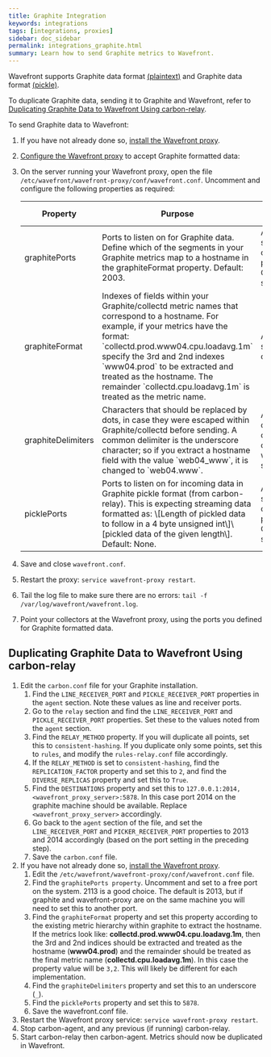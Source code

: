 ```yaml
---
title: Graphite Integration
keywords: integrations
tags: [integrations, proxies]
sidebar: doc_sidebar
permalink: integrations_graphite.html
summary: Learn how to send Graphite metrics to Wavefront.
---
```

Wavefront supports Graphite data format [\(plaintext\)](http://graphite.readthedocs.io/en/latest/feeding-carbon.html#the-plaintext-protocol) and Graphite data format [\(pickle\)](http://graphite.readthedocs.io/en/latest/feeding-carbon.html#the-pickle-protocol).

To duplicate Graphite data, sending it to Graphite and Wavefront, refer to [Duplicating Graphite Data to Wavefront Using carbon-relay](#duplicating).

To send Graphite data to Wavefront:

1. If you have not already done so, [install the Wavefront proxy](proxies_installing).
1. [Configure the Wavefront proxy](proxies_configuring) to accept Graphite formatted data:
1. On the server running your Wavefront proxy, open the file `/etc/wavefront/wavefront-proxy/conf/wavefront.conf`. Uncomment and configure the following properties as required:

    <tbody><table width="100%" id="configTable" class="display">
    <colgroup>
    <col width="40%"/>
    <col width="20%"/>
    <col width="20%"/>
    <col width="10%"/>
    <col width="10%"/>
    </colgroup>
    <thead>
    <tr>
    <th>Property</th>
    <th>Purpose</th>
    <th>Format</th>
    <th>Example</th>
    <th>Since Version</th>
    </tr>
    </thead>
    <tbody>
    <tr>
    <td>graphitePorts</td>
    <td>Ports to listen on for Graphite data. Define which of the segments in your Graphite metrics map to a hostname in the graphiteFormat property. Default: 2003.</td>
    <td>A comma-separated list of available port numbers. Can be a single port.</td>
    <td>2003<br/>
    2003,2004</td>
    <td></td>
    </tr>
    <tr>
    <td>graphiteFormat</td>
    <td markdown="span">Indexes of fields within your Graphite/collectd metric names that correspond to a hostname. For example, if your metrics have the format: `collectd.prod.www04.cpu.loadavg.1m` specify the 3rd and 2nd indexes `www04.prod` to be extracted and treated as the hostname. The remainder `collectd.cpu.loadavg.1m` is treated as the metric name.</td>
    <td>A comma-separated list of indexes.</td>
    <td>3,2<br/>
    4,2,5<br/>
    3</td>
    <td></td>
    </tr>
    <tr>
    <td>graphiteDelimiters</td>
    <td markdown="span">Characters that should be replaced by dots, in case they were escaped within Graphite/collectd before sending. A common delimiter is the underscore character; so if you extract a hostname field with the value `web04_www`, it is changed to `web04.www`.</td>
    <td>A concatenation of delimiter characters, without any separators.</td>
    <td>-</td>
    <td></td>
    </tr>
    <tr>
    <td>picklePorts</td>
    <td markdown="span">Ports to listen on for incoming data in Graphite pickle format (from carbon-relay). This is expecting streaming data formatted as: \[Length of pickled data to follow in a 4 byte unsigned int\]\[pickled data of the given length\]. Default: None.</td>
    <td>A comma-separated list of available port numbers. Can be a single port.</td>
    <td>picklePorts=5878</td>
    <td>3.20</td>
    </tr>
    </tbody>
    </table>

1. Save and close `wavefront.conf`.
1. Restart the proxy: `service wavefront-proxy restart`.
1. Tail the log file to make sure there are no errors: `tail -f /var/log/wavefront/wavefront.log`.
1. Point your collectors at the Wavefront proxy, using the ports you defined for Graphite formatted data.

## Duplicating Graphite Data to Wavefront Using carbon-relay

1. Edit the `carbon.conf` file for your Graphite installation.
    1. Find the `LINE_RECEIVER_PORT` and `PICKLE_RECEIVER_PORT` properties in the `agent` section.  Note these values as line and receiver ports.
    1. Go to the `relay` section and find the `LINE_RECEIVER_PORT` and `PICKLE_RECEIVER_PORT` properties.  Set these to the values noted from the `agent` section.
    1. Find the `RELAY_METHOD` property.  If you will duplicate all points, set this to `consistent-hashing`.  If you   duplicate only some points, set this to `rules`, and modify the `rules-relay.conf` file accordingly.
    1. If the `RELAY_METHOD` is set to `consistent-hashing`, find the `REPLICATION_FACTOR` property and set this to `2`, and find the `DIVERSE_REPLICAS` property and set this to `True`.
    1. Find the `DESTINATIONS` property and set this to `127.0.0.1:2014, <wavefront_proxy_server>:5878`.  In this case port 2014 on the graphite machine should be available.  Replace `<wavefront_proxy_server>` accordingly.
    1. Go back to the `agent` section of the file, and set the `LINE_RECEIVER_PORT` and `PICKER_RECEIVER_PORT` properties to 2013 and 2014 accordingly (based on the port setting in the preceding step).
    1. Save the `carbon.conf` file.
1. If you have not already done so, [install the Wavefront proxy](proxies_installing).
    1. Edit the `/etc/wavefront/wavefront-proxy/conf/wavefront.conf` file.
    1. Find the `graphitePorts property`. Uncomment and set to a free port on the system. 2113 is a good choice. The default is 2013, but if graphite and wavefront-proxy are on the same machine you will need to set this to another port.
    1. Find the `graphiteFormat` property and set this property according to the existing metric hierarchy within graphite to extract the hostname.  If the metrics look like: **collectd.prod.www04.cpu.loadavg.1m**, then the 3rd and 2nd indices should be extracted and treated as the hostname (**www04.prod**) and the remainder should be treated as the final metric name (**collectd.cpu.loadavg.1m**).  In this case the property value will be `3,2`.  This will likely be different for each implementation.
    1. Find the `graphiteDelimiters` property and set this to an underscore (`_`).
    1. Find the `picklePorts` property and set this to `5878`.
    1. Save the wavefront.conf file.
1. Restart the Wavefront proxy service: `service wavefront-proxy restart`.
1. Stop carbon-agent, and any previous (if running) carbon-relay.
1. Start carbon-relay then carbon-agent. Metrics should now be duplicated in Wavefront.



